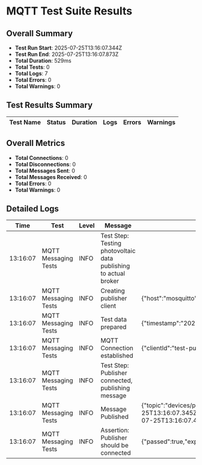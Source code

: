 # MQTT Test Suite Results

## Overall Summary

- **Test Run Start**: 2025-07-25T13:16:07.344Z
- **Test Run End**: 2025-07-25T13:16:07.873Z
- **Total Duration**: 529ms
- **Total Tests**: 0
- **Total Logs**: 7
- **Total Errors**: 0
- **Total Warnings**: 0

## Test Results Summary

| Test Name | Status | Duration | Logs | Errors | Warnings |
|-----------|--------|----------|------|--------|----------|

## Overall Metrics

- **Total Connections**: 0
- **Total Disconnections**: 0
- **Total Messages Sent**: 0
- **Total Messages Received**: 0
- **Total Errors**: 0
- **Total Warnings**: 0

## Detailed Logs

| Time | Test | Level | Message | Data |
|------|------|-------|---------|------|
| 13:16:07 | MQTT Messaging Tests | INFO | Test Step: Testing photovoltaic data publishing to actual broker |  |
| 13:16:07 | MQTT Messaging Tests | INFO | Creating publisher client | {"host":"mosquitto","port":1883,"clientId":"test-publisher-1753449367345","topic":"devices/photovoltaic/pv_001/data"} |
| 13:16:07 | MQTT Messaging Tests | INFO | Test data prepared | {"timestamp":"2025-07-25T13:16:07.345Z","device_id":"pv_001","device_type":"photovoltaic","power_output":2500.5,"voltage":48.2,"current":51.9,"temperature":45.3,"efficiency":18.5,"irradiance":850.2,"status":"generating"} |
| 13:16:07 | MQTT Messaging Tests | INFO | MQTT Connection established | {"clientId":"test-publisher-1753449367345","host":"mosquitto","port":1883,"success":true,"timestamp":"2025-07-25T13:16:07.454Z"} |
| 13:16:07 | MQTT Messaging Tests | INFO | Test Step: Publisher connected, publishing message |  |
| 13:16:07 | MQTT Messaging Tests | INFO | Message Published | {"topic":"devices/photovoltaic/pv_001/data","payload":"{\"timestamp\":\"2025-07-25T13:16:07.345Z\",\"device_id\":\"pv_001\",\"device_type\":\"photovoltaic\",\"power_output\":2500.5,\"voltage\":48.2,\"current\":51.9,\"temperature\":45.3,\"efficiency\":18.5,\"irradiance\":850.2,\"status\":\"generating\"}","qos":1,"success":true,"timestamp":"2025-07-25T13:16:07.464Z"} |
| 13:16:07 | MQTT Messaging Tests | INFO | Assertion: Publisher should be connected | {"passed":true,"expected":true,"actual":true} |
